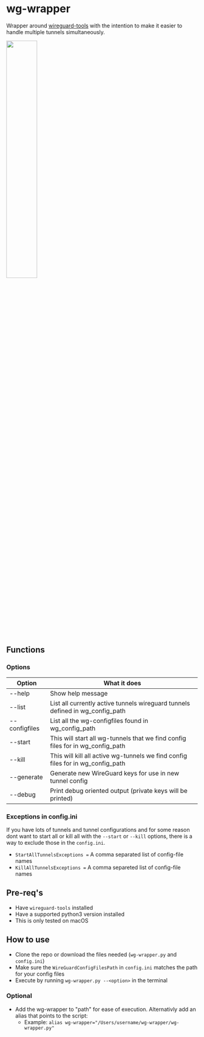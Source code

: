 # wg-wrapper
Wrapper around [wireguard-tools](https://www.wireguard.com/install/) with the intention to make it easier to handle multiple tunnels simultaneously.

<img src="https://github.com/SpaceFarmer/wg-wrapper/assets/12208962/15cc6618-ce04-4f26-8e9f-11cbe5d3faff" width=40% height=40%>

## Functions

### Options
| Option        | What it does                                                                  |
|---------------|-------------------------------------------------------------------------------|
| --help        | Show help message                                                             |
| --list        | List all currently active tunnels wireguard tunnels defined in wg_config_path |
| --configfiles | List all the wg-configfiles found in wg_config_path                           |
| --start       | This will start all wg-tunnels that we find config files for in wg_config_path|
| --kill        | This will kill all active wg-tunnels we find config files for in wg_config_path|
| --generate    | Generate new WireGuard keys for use in new tunnel config                      |
| --debug       | Print debug oriented output (private keys will be printed)                    |

### Exceptions in config.ini
If you have lots of tunnels and tunnel configurations and for some reason dont want to start all or kill all with the `--start` or `--kill` options, there is a way to exclude those in the `config.ini`.
* `StartAllTunnelsExceptions =` A comma separated list of config-file names
* `KillAllTunnelsExceptions =` A comma separeted list of config-file names

## Pre-req's
* Have `wireguard-tools` installed
* Have a supported python3 version installed
* This is only tested on macOS

## How to use
* Clone the repo or download the files needed (`wg-wrapper.py` and `config.ini`)
* Make sure the `WireGuardConfigFilesPath` in `config.ini` matches the path for your config files
* Execute by running `wg-wrapper.py --<option>` in the terminal

### Optional
* Add the wg-wrapper to "path" for ease of execution. Alternativly add an alias that points to the script:
    * Example: `alias wg-wrapper="/Users/username/wg-wrapper/wg-wrapper.py"`
